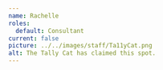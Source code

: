 ```yaml
---
name: Rachelle
roles:
  default: Consultant
current: false
picture: ../../images/staff/Ta11yCat.png
alt: The Tally Cat has claimed this spot.
---
```

